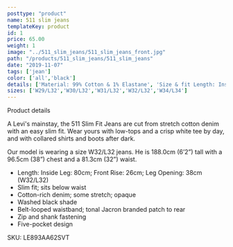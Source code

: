 ```yaml
---
posttype: "product"
name: 511 slim jeans
templateKey: product
id: 1
price: 65.00
weight: 1
image: "../511_slim_jeans/511_slim_jeans_front.jpg"
path: "/products/511_slim_jeans/511_slim_jeans"
date: "2019-11-07"
tags: ['jean']
color: ['all','black']
details: ['Material: 99% Cotton & 1% Elastane', 'Size & fit Length: Inside Leg: 80cm; Front Rise: 26cm; Leg Opening: 38cm','Care: Cold machine wash. Do not tumble dry. Warm iron.','brand donates 1% or more of all profits to a charitable cause',]
sizes: ['W29/L32','W30/L32','W31/L32','W32/L32','W34/L34']
---
```


<!-- ![alt text](/products/black_100_polo/black_100_polo.jpg) -->


Product details

A Levi's mainstay, the 511 Slim Fit Jeans are cut from stretch cotton denim with an easy slim fit. Wear yours with low-tops and a crisp white tee by day, and with collared shirts and boots after dark.

Our model is wearing a size W32/L32 jeans. He is 188.0cm (6’2”) tall with a 96.5cm (38”) chest and a 81.3cm (32”) waist.

- Length: Inside Leg: 80cm; Front Rise: 26cm; Leg Opening: 38cm (W32/L32)
- Slim fit; sits below waist
- Cotton-rich denim; some stretch; opaque
- Washed black shade
- Belt-looped waistband; tonal Jacron branded patch to rear
- Zip and shank fastening
- Five-pocket design

SKU: LE893AA62SVT

